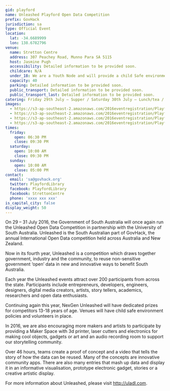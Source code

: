 ```yaml
---
gid: playford
name: Unleashed Playford Open Data Competition
prefix: GovHack
jurisdiction: sa
type: Official Event
location:
  lat: -34.6689999
  lon: 138.6782796
venue:
  name: Stretton Centre
  address: 307 Peachey Road, Munno Para SA 5115
  host: Jasmine Pugh
  accessibility: Detailed information to be provided soon.
  childcare: N/A
  under_18: We are a Youth Node and will provide a child Safe environment - Guardians must ensure safety to and from events.
  capacity: 40
  parking: Detailed information to be provided soon.
  public_transport: Detailed information to be provided soon.
  public_transport_last: Detailed information to be provided soon.
catering: Friday 29th July – Supper / Saturday 30th July – Lunch/tea / Sunday 31st – Lunch
images:
  - https://s3-ap-southeast-2.amazonaws.com/2016eventregistration/Playford/Stretton+Inside+Foyer.jpg
  - https://s3-ap-southeast-2.amazonaws.com/2016eventregistration/Playford/Stretton+Inside+Table.jpg
  - https://s3-ap-southeast-2.amazonaws.com/2016eventregistration/Playford/Stretton+Inside+Workspace.jpg
  - https://s3-ap-southeast-2.amazonaws.com/2016eventregistration/Playford/Stretton+Outside.jpg
times:
  friday:
    open: 06:30 PM
    close: 09:30 PM
  saturday:
    open: 10:00 AM
    close: 09:30 PM
  sunday:
    open: 10:00 AM
    close: 05:00 PM
contact:
  email: 'sa@govhack.org'
  twitter: PlayfordLibrary
  facebook: PlayfordLibrary
  facebook: StrettonCentre
  phone: 'xxxx xxx xxx'
is_capital_city: false
display_weight: 50
---
```


On 29 – 31 July 2016, the Government of South Australia will once again run the Unleashed Open Data Competition in partnership with the University of South Australia. Unleashed is the South Australian part of GovHack, the annual International Open Data competition held across Australia and New Zealand. 

Now in its fourth year, Unleashed is a competition which draws together government, industry and the community, to reuse non-sensitive government ‘open’ data in new and innovative ways to benefit South Australia. 

Each year the Unleashed events attract over 200 participants from across the state. Participants include entrepreneurs, developers, engineers, designers, digital media creators, artists, story tellers, academics, researchers and open data enthusiasts. 

Continuing again this year, NexGen Unleashed will have dedicated prizes for competitors 13-18 years of age. Venues will have child safe environment policies and volunteers in place.

In 2016, we are also encouraging more makers and artists to participate by providing a Maker Space with 3d printer, laser cutters and electronics for making cool objects, gadgets or art and an audio recording room to support our storytelling community.

Over 46 hours, teams create a proof of concept and a video that tells the story of how the data can be reused. Many of the concepts are innovative community apps. There are also many entries that mash up data and display it in an informative visualisation, prototype electronic gadget, stories or a creative artistic display. 

For more information about Unleashed, please visit http://uladl.com. 